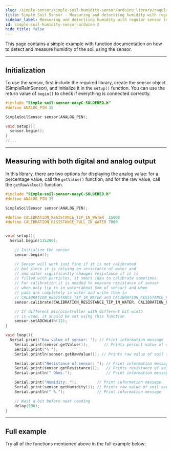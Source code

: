 ```yaml
---
slug: /simple-sensor/simple-soil-humidity-sensor/arduino_library/ragular-example
title: Simple Soil Sensor - Measuring and detectiing humidity with regular sensor (example)
sidebar_label: Measuring and detectiing humidity with regular sensor (example)
id: simple-soil-humidity-sensor-arduino-2
hide_title: false
---
```


This page contains a simple example with function documentation on how to detect and measure humidity of the soil using the sensor.

---

## Initialization
To use the sensor, first include the required library, create the sensor object (SimpleRainSensor), and initialize it in the `setup()` function. You can use the return value of `begin()` to check if everything is connected correctly.

```cpp
#include "Simple-soil-sensor-easyC-SOLDERED.h"
#define ANALOG_PIN 15

SimpleSoilSensor sensor(ANALOG_PIN);

void setup(){
  sensor.begin();
}
//...
```
<FunctionDocumentation
  functionName="SimpleSoilSensor sensor"
  description="Creates SimpleSoilSensor object"
  returnDescription="none"
/>

<FunctionDocumentation
  functionName="sensor.begin()"
  description="Initializes the sensor."
  returnDescription="Returns true if initialization is successful, false otherwise."
/>

---
## Measuring with both digital and analog output
In this library, there are two options for displaying the analog value: for a percentage value, call the `getValue()` function, and for the raw value, call the `getRawValue()` function.
```cpp
#include "Simple-soil-sensor-easyC-SOLDERED.h"
#define ANALOG_PIN 15

SimpleSoilSensor sensor(ANALOG_PIN);

#define CALIBRATION_RESISTANCE_TIP_IN_WATER  15000
#define CALIBRATION_RESISTANCE_FULL_IN_WATER 7000


void setup(){
  Serial.begin(115200);

    // Initialize the sensor
    sensor.begin();

    // Sensor will work just fine if it is not calibrated
    // but since it is relying on resistance of water and
    // and water significantly changes resistance if it is
    // filled with particles, it smart idea to calibrate sometimes.
    // For calibration it is needed to measure resistance of sensor
    // when only tip is in water(about 5mm of sensor) and when
    // pads are completely in water and write them in
    // CALIBRATION_RESISTANCE_TIP_IN_WATER and CALIBRATION_RESISTANCE_FULL_IN_WATER
    sensor.calibrate(CALIBRATION_RESISTANCE_TIP_IN_WATER, CALIBRATION_RESISTANCE_FULL_IN_WATER);

    // If different microcontroller with different bit width
    // is used, it should be set using this function
    sensor.setADCWidth(12);
}

void loop(){
  Serial.print("Raw value of sensor: "); // Print information message
    Serial.print(sensor.getValue());       // Prints percent value of soil sensor
    Serial.print("% ");
    Serial.println(sensor.getRawValue()); // Prints raw value of soil sensor

    Serial.print("Resistance of sensor: "); // Print information message
    Serial.print(sensor.getResistance());   // Prints resistance of soil sensor
    Serial.println(" Ohms.");               // Print information message

    Serial.print("Humidity: ");         // Print information message
    Serial.print(sensor.getHumidity()); // Prints raw value of soil sensor
    Serial.println(" %.");              // Print information message

    // Wait a bit before next reading
    delay(500);
}
```
<FunctionDocumentation
  functionName="sensor.getValue()"
  description="Returns the percent value of the soil humidity sensor."
  returnDescription="Returns a float representation of the rain humidity sensor value in percentage."
/>
<FunctionDocumentation
  functionName="sensor.getRawValue()"
  description="Returns the raw ADC value."
  returnDescription="Returns an integer representation of the rain sensor value."
/>
<FunctionDocumentation
  functionName="sensor.getResistance()"
  description="Returns the calculated resistance."
  returnDescription="Returns a float representation of the rain sensor resistance."
/>
<FunctionDocumentation
  functionName="sensor.getHumidity()"
  description="Returns the percent value of the soil humidity."
  returnDescription="Returns a float representation of the soil humidity in percentage."
/>

<CenteredImage src="/img/simple-sensor/simple-soil-humidity-sensor/water_not_detected.png" alt="Sensor when water is not present" caption="Sensor when water is not present" width="700px" />

<CenteredImage src="/img/simple-sensor/simple-soil-humidity-sensor/water_not_detected_serial.jpg" alt="Serial Monitor output" caption="Serial Monitor output" width="700px" />

<CenteredImage src="/img/simple-sensor/simple-soil-humidity-sensor/water_detected.png" alt="Sensor when rain is present" caption="Sensor when rain is present" width="700px" />

<CenteredImage src="/img/simple-sensor/simple-soil-humidity-sensor/water_detected_serial.jpg" alt="Serial Monitor output" caption="Serial Monitor output" width="700px" />

---

## Full example
Try all of the functions mentioned above in the full example below:

<QuickLink 
  title="Read_values_native.ino" 
  description="Example for using the digital and analog read functions for Simple soil humidity sensor."
  url="https://github.com/SolderedElectronics/Soldered-Simple-Soil-Humidity-Sensor-Arduino-Library/blob/main/examples/Read_values_native/Read_values_native.ino" 
/>